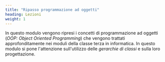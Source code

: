 ```yaml
---
title: "Ripasso programmazione ad oggetti"
heading: Lezioni
weight: 1
---
```


In questo modulo vengono ripresi i concetti di programmazione ad oggetti
(*OOP: Object Oriented Programming*) che vengono trattati approfonditamente
nei moduli della classe terza in informatica. In questo modulo si pone
l'attenzione sull'utilizzo delle *gerarchie di classi* e sulla loro
progettazione. 